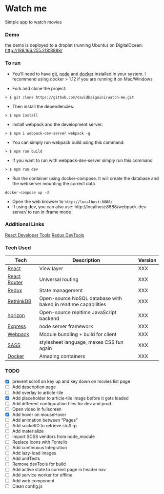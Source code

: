 # Watch me
Simple app to watch movies


### Demo
the demo is deployed to a droplet (running Ubuntu) on DigitalOcean: http://188.166.255.218:8888/


### To run

* You'll need to have [git](https://git-scm.com/), [node](https://nodejs.org/en/) and [docker](https://www.docker.com/) installed in your system. I recommend using docker > 1.12 if you are running it on Mac/Windows

* Fork and clone the project:
```
> $ git clone https://github.com/davidbaiguini/watch-me.git
```

* Then install the dependencies:
```
> $ npm install
```

* Install webpack and the development server:
```
> $ npm i webpack-dev-server webpack -g
```

* You can simply run webpack build using this command:
```
> $ npm run build
```

* If you want to run with webpack-dev-server simply run this command
```
> $ npm run dev
```

* Run the container using docker-compose. It will create the database and the webserver mounting the correct data
```
docker-compose up -d
```

* Open the web browser to `http://localhost:8888/`
* If using dev, you can also use: http://localhost:8888/webpack-dev-server/ to run in iframe mode


### Additional Links

[React Developer  Tools](https://chrome.google.com/webstore/detail/react-developer-tools/fmkadmapgofadopljbjfkapdkoienihi)
[Redux DevTools](https://chrome.google.com/webstore/detail/redux-devtools/lmhkpmbekcpmknklioeibfkpmmfibljd)


### Tech Used

| **Tech** | **Description** | **Version** |
| ---------|-----------------|-------------|
| [React](https://facebook.github.io/react/) | View layer | XXX |
| [React Router](https://github.com/reactjs/react-router) | Universal routing | XXX |
| [Redux](http://redux.js.org/) | State management | XXX |
| [RethinkDB](http://www.rethinkdb.com) | Open-source NoSQL database with baked in realtime capabilities | XXX |
| [horizon](http://horizon.io/) | Open-source realtime JavaScript backend | XXX |
| [Express](http://expressjs.com/) | node server framework | XXX |
| [Webpack](https://webpack.github.io/) | Module bundling + build for client | XXX |
| [SASS](http://sass-lang.com/) |  stylesheet language, makes CSS fun again | XXX |
| [Docker](https://www.docker.com/) |  Amazing containers | XXX |



### TODO
- [x] prevent scroll on key up and key down on movies list page
- [ ] Add description page
- [ ] Add overlay to article-tile
- [x] Add placeholder to article-tile image before it gets loaded
- [ ] Add different configuration files for dev and prod
- [ ] Open video in fullscreen
- [x] Add hover on mouseHover
- [ ] Add animation between "Pages"
- [ ] Add socketIO to retrieve stuff :p
- [ ] Add materialize
- [ ] Import SCSS vendors from node_module
- [ ] Replace icons with Fontello
- [ ] Add continuous Integration
- [ ] Add lazy-load images
- [ ] Add unitTests
- [ ] Remove devTools for build
- [ ] Add active state to current page in header nav
- [ ] Add service worker for offline
- [ ] Add web component
- [ ] Clean config.js
